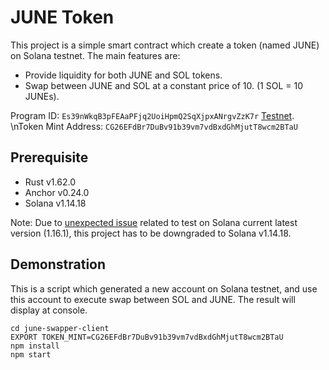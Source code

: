 # JUNE Token
This project is a simple smart contract which create a token (named JUNE) on Solana testnet. The main features are:
- Provide liquidity for both JUNE and SOL tokens.
- Swap between JUNE and SOL at a constant price of 10. (1 SOL = 10 JUNEs).

Program ID: `Es39nWkqB3pFEAaPFjq2UoiHpmQ2SqXjpxANrgvZzK7r` [Testnet](https://explorer.solana.com/address/Es39nWkqB3pFEAaPFjq2UoiHpmQ2SqXjpxANrgvZzK7r?cluster=testnet).
\nToken Mint Address: `CG26EFdBr7DuBv91b39vm7vdBxdGhMjutT8wcm2BTaU`

## Prerequisite
- Rust v1.62.0 
- Anchor v0.24.0
- Solana v1.14.18

Note: Due to [unexpected issue](https://github.com/solana-labs/solana/issues/31960) related to test on Solana current latest version (1.16.1), this project has to be downgraded to Solana v1.14.18.

## Demonstration
This is a script which generated a new account on Solana testnet, and use this account to execute swap between SOL and JUNE. The result will display at console.

```
cd june-swapper-client
EXPORT TOKEN_MINT=CG26EFdBr7DuBv91b39vm7vdBxdGhMjutT8wcm2BTaU
npm install
npm start
```